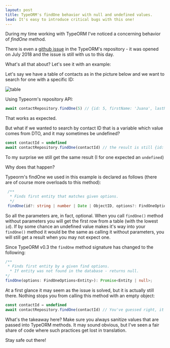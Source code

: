 ```yaml
---
layout: post
title: TypeORM's findOne behavior with null and undefined values.
lead: It's easy to introduce critical bugs with this one!
---
```


During my time working with TypeORM I've noticed a concerning behavior of *findOne* method.

There is even a [github issue](https://github.com/typeorm/typeorm/issues/2500) in the TypeORM's repository - it was opened on July 2018 and the issue is still with us to this day.

What's all that about? Let's see it with an example:

Let's say we have a table of contacts as in the picture below and we want to search for one with a specific ID:

![table](https://user-images.githubusercontent.com/73128446/167811431-daccdbfa-9173-43d6-a723-a211986045e4.png)

Using Typeorm's repository API:

```typescript
await contactRepository.findOne(5) // {id: 5, firstName: 'Juana', lastName: 'Legros'...)
```
That works as expected.

But what if we wanted to search by contact ID that is a variable which value comes from DTO, and it may sometimes be undefined?

```typescript
const contactId = undefined
await contactRepository.findOne(contactId) // the result is still {id: 5, firstName: 'Juana', lastName: 'Legros'...)
```
To my surprise we still get the same result (I for one expected an `undefined`)

Why does that happen?

Typeorm's findOne we used in this example is declared as follows (there are of course more overloads to this method):
```typescript
 /**
  * Finds first entity that matches given options.
  */
 findOne(id?: string | number | Date | ObjectID, options?: FindOneOptions<Entity>): Promise<Entity | undefined>;
```

So all the parameters are, in fact, optional.
When you call `findOne()` method without parameters you will get the first row from a table (with the lowest `id`).
If by some chance an undefined value makes it's way into your `findOne()` method it would be the same as calling it without parameters, you will still get a result when you may not expect one.

Since TypeORM v0.3 the `findOne` method signature has changed to the following:
```typescript
/**
 * Finds first entity by a given find options.
  * If entity was not found in the database - returns null.
*/
findOne(options: FindOneOptions<Entity>): Promise<Entity | null>;
```

At a first glance it may seem as the issue is solved, but it is actually still there. Nothing stops you from calling this method with an empty object:
```typescript
const contactId = undefined
await contactRepository.findOne(contactId) // You've guessed right, it still returns the first row from the database: {id: 5, firstName: 'Juana', lastName: 'Legros'...)
```

What's the takeaway here? Make sure you always sanitize values that are passed into TypeORM methods. It may sound obvious, but I've seen a fair share of code where such practices get lost in translation. 

Stay safe out there!